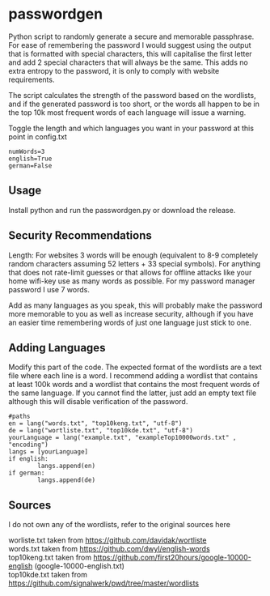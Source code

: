 # passwordgen
Python script to randomly generate a secure and memorable passphrase.
For ease of remembering the password I would suggest using the output that is formatted with special characters, this will capitalise the first letter and add 2 special characters that will always be the same. This adds no extra entropy to the password, it is only to comply with website requirements.

The script calculates the strength of the password based on the wordlists, and if the generated password is too short, or the words all happen to be in the top 10k most frequent words of each language will issue a warning.  

Toggle the length and which languages you want in your password at this point in config.txt

```
numWords=3
english=True
german=False
```

## Usage
Install python and run the passwordgen.py or download the release.

## Security Recommendations

Length: For websites 3 words will be enough (equivalent to 8-9 completely random characters assuming 52 letters + 33 special symbols).
For anything that does not rate-limit guesses or that allows for offline attacks like your home wifi-key use as many words as possible.
For my password manager password I use 7 words.

Add as many languages as you speak, this will probably make the password more memorable to you as well as increase security, although if you have an easier time remembering words of just one language just stick to one. 


## Adding Languages

Modify this part of the code. 
The expected format of the wordlists are a text file where each line is a word.
I recommend adding a wordlist that contains at least 100k words and a wordlist that contains the most frequent words of the same language.
If you cannot find the latter, just add an empty text file although this will disable verification of the password.

```
#paths
en = lang("words.txt", "top10keng.txt", "utf-8")
de = lang("wortliste.txt", "top10kde.txt", "utf-8")
yourLanguage = lang("example.txt", "exampleTop10000words.txt" , "encoding")
langs = [yourLanguage]
if english:
        langs.append(en)
if german:
        langs.append(de)

```

## Sources
I do not own any of the wordlists, refer to the original sources here

worliste.txt taken from https://github.com/davidak/wortliste  
words.txt taken from https://github.com/dwyl/english-words  
top10keng.txt taken from https://github.com/first20hours/google-10000-english (google-10000-english.txt)  
top10kde.txt taken from https://github.com/signalwerk/pwd/tree/master/wordlists  

